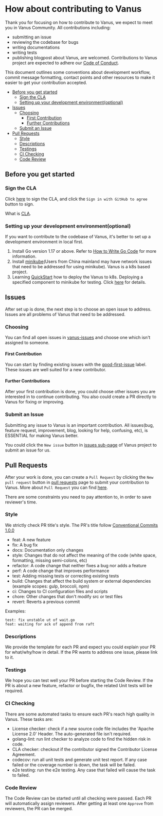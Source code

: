 # How about contributing to Vanus

Thank you for focusing on how to contribute to Vanus, we expect to meet you in Vanus Community. All contributions including:

- submitting an issue
- reviewing the codebase for bugs
- writing documentations
- writing tests
- publishing blogpost about Vanus, are welcomed. Contributions to Vanus project are expected to adhere our [Code of Conduct](CODE-OF-CONDUCT.md).

This document outlines some conventions about development workflow, commit message formatting, contact points and other
resources to make it easier to get your contribution accepted.

<!-- TOC -->
- [Before you get started](#before-you-get-started)
  - [Sign the CLA](#sign-the-cla)
  - [Setting up your development environment(optional)](#setting-up-your-development-environmentoptional)
- [Issues](#issues)
  - [Choosing](#choosing)
    - [First Contribution](#first-contribution)
    - [Further Contributions](#further-contributions)
  - [Submit an Issue](#submit-an-issue)
- [Pull Requests](#pull-requests)
  - [Style](#style)
  - [Descriptions](#descriptions)
  - [Testings](#testings)
  - [CI Checking](#ci-checking)
  - [Code Review](#code-review)
<!-- /TOC -->

## Before you get started

### Sign the CLA

Click [here](https://cla-assistant.io/vanus-labs/vanus) to sign the CLA, and click the `Sign in with GitHub to agree` button to sign.

What is [CLA](https://en.wikipedia.org/wiki/Contributor_License_Agreement).

### Setting up your development environment(optional)

If you want to contribute to the codebase of Vanus, it's better to set up a development environment in local first.

1. Install Go version 1.17 or above. Refer to [How to Write Go Code](https://go.dev/doc/code) for more information.
2. Install [minikube](https://minikube.sigs.k8s.io/docs/start/)(Users from China mainland may have network issues that need to be addressed for using minikube).
Vanus is a k8s based project.
3. Learning [QuickStart](https://docs.linkall.com/getting-started/quick-start) how to deploy the Vanus to k8s. Deploying a specified component to minikube for testing.
Click [here](#) for details.

## Issues

After set up is done, the next step is to choose an open issue to address. Issues are all problems of Vanus that need to be addressed.

### Choosing

You can find all open issues in [vanus-issues](https://github.com/vanus-labs/vanus/issues) and choose one which isn't
assigned to someone.

#### First Contribution

You can start by finding existing issues with the [good-first-issue](https://github.com/vanus-labs/vanus/issues?q=is%3Aopen+is%3Aissue+label%3A"good+first+issue") label.
These issues are well suited for a new contributor.

#### Further Contributions

After your first contribution is done, you could choose other issues you are interested in to continue contributing. You also
could create a PR directly to Vanus for fixing or improving.

### Submit an Issue

Submitting any issue to Vanus is an important contribution. All issues(bug, feature request, improvement, blog, looking for help, confusing, etc), is ESSENTIAL for making Vanus better.

You could click the `New issue` button in [issues sub-page](https://github.com/vanus-labs/vanus/issues) of Vanus project to submit an issue for us.

## Pull Requests

After your work is done, you can create a `Pull Request` by clicking the `New pull request` button in
[pull requests](https://github.com/vanus-labs/vanus/pulls) page to submit your contribution to Vanus.
More about `Pull Request` you can find [here](https://docs.github.com/en/pull-requests/collaborating-with-pull-requests).

There are some constraints you need to pay attention to, in order to save reviewer's time.

### Style

We strictly check PR title's style. The PR's title follow [Conventional Commits 1.0.0](https://www.conventionalcommits.org/en/v1.0.0/)

- feat: A new feature
- fix: A bug fix
- docs: Documentation only changes
- style: Changes that do not affect the meaning of the code (white space, formatting, missing semi-colons, etc)
- refactor: A code change that neither fixes a bug nor adds a feature
- perf: A code change that improves performance
- test: Adding missing tests or correcting existing tests
- build: Changes that affect the build system or external dependencies (example scopes: gulp, broccoli, npm)
- ci: Changes to CI configuration files and scripts
- chore: Other changes that don't modify src or test files
- revert: Reverts a previous commit

Examples:

```text
test: fix unstable ut of wait.go 
feat: waiting for ack of append from raft
```

### Descriptions

We provide the template for each PR and expect you could explain your PR for what/why/how in detail.
If the PR wants to address one issue, please link to it.

### Testings

We hope you can test well your PR before starting the Code Review. If the PR is about a new feature, refactor or bugfix, the related
Unit tests will be required.

### CI Checking

There are some automated tasks to ensure each PR's reach high quality in Vanus. These tasks are:

- License checker: check if a new source code file includes the 'Apache License 2.0' Header. The auto-generated file isn't required.
- golang-lint: run lint checker to analyze code to find the hidden risk in code.
- CLA checker: checkout if the contributor signed the Contributor License Agreement.
- codecov: run all unit tests and generate unit test report. If any case failed or the coverage number is down, the task will be failed.
- e2e testing: run the e2e testing. Any case that failed will cause the task to failed.

### Code Review

The Code Review can be started until all checking were passed. Each PR will automatically assign reviewers. After getting at least one `Approve` from reviewers, the PR can be merged.
